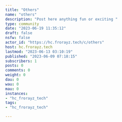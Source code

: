 ```yaml
---
title: "Others" 
name: "others"
description: "Post here anything fun or exciting "
type: community
date: "2023-06-19 11:35:12"
draft: false
nsfw: false
actor_id: "https://hc.frorayz.tech/c/others"
host: hc.frorayz.tech
lastmod: "2023-06-13 03:10:19"
published: "2023-06-09 07:18:15"
subscribers: 1
posts: 0
comments: 0
weight: 0
dau: 0
wau: 0
mau: 0
instances:
- "hc_frorayz_tech"
tags: 
- "hc_frorayz_tech"

---
```


